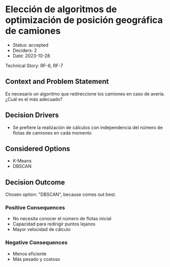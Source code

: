 # Elección de algoritmos de optimización de posición geográfica de camiones

* Status: accepted
* Deciders: 2
* Date: 2023-10-28

Technical Story: RF-6, RF-7

## Context and Problem Statement

Es necesario un algoritmo que redireccione los camiones en caso de avería. ¿Cuál es el más adecuado?

## Decision Drivers

* Se prefiere la realización de cálculos con independencia del número de flotas de camiones en cada momento

## Considered Options

* K-Means
* DBSCAN

## Decision Outcome

Chosen option: "DBSCAN", because comes out best.

### Positive Consequences

* No necesita conocer el número de flotas inicial
* Capacidad para redirigir puntos lejanos
* Mayor velocidad de cálculo

### Negative Consequences

* Menos eficiente
* Más pesado y costoso
